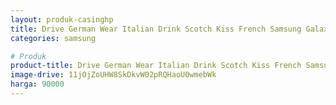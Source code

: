 ```yaml
---
layout: produk-casinghp
title: Drive German Wear Italian Drink Scotch Kiss French Samsung Galaxy S9 Case
categories: samsung

# Produk
product-title: Drive German Wear Italian Drink Scotch Kiss French Samsung Galaxy S9 Case
image-drive: 11jOjZoUHW8SkDkvW02pRQHaoU0wmebWk
harga: 90000
---
```

